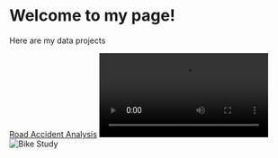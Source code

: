 # Welcome to my page!


Here are my data projects  

[Road Accident Analysis](https://naimamunir17.wixsite.com/naimamunir)
![](/assets/dashboardvideo.mp4)
![Bike Study](/assets/img/bike_study.jpeg)

















